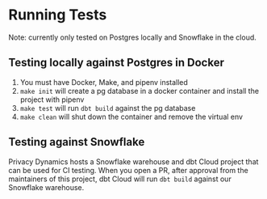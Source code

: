 # Running Tests

Note: currently only tested on Postgres locally and Snowflake in the cloud.

## Testing locally against Postgres in Docker

1. You must have Docker, Make, and pipenv installed
1. `make init` will create a pg database in a docker container and install the project with pipenv
1. `make test` will run `dbt build` against the pg database
1. `make clean` will shut down the container and remove the virtual env

## Testing against Snowflake

Privacy Dynamics hosts a Snowflake warehouse and dbt Cloud project that can be used for CI testing. When you open a PR, after approval from the maintainers of this project, dbt Cloud will run `dbt build` against our Snowflake warehouse.